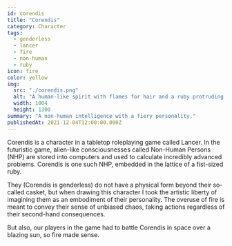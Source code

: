 ```yaml
---
id: corendis
title: "Corendis"
category: Character
tags:
  - genderless
  - lancer
  - fire
  - non-human
  - ruby
icon: fire
color: yellow
img:
  src: "./corendis.png"
  alt: "A human-like spirit with flames for hair and a ruby protruding from their chest."
  width: 1004
  height: 1300
summary: "A non-human intelligence with a fiery personality."
publishedAt: 2021-12-04T12:00:00.000Z
---
```


Corendis is a character in a tabletop roleplaying game called Lancer. In the futuristic game, alien-like consciousnesses called Non-Human Persons (<abbr>NHP</abbr>) are stored into computers and used to calculate incredibly advanced problems. Corendis is one such NHP, embedded in the lattice of a fist-sized ruby.

They (Corendis is genderless) do not have a physical form beyond their so-called casket, but when drawing this character I took the artistic liberty of imagining them as an embodiment of their personality. The overuse of fire is meant to convey their sense of unbiased chaos, taking actions regardless of their second-hand consequences.

But also, our players in the game had to battle Corendis in space over a blazing sun, so fire made sense.
